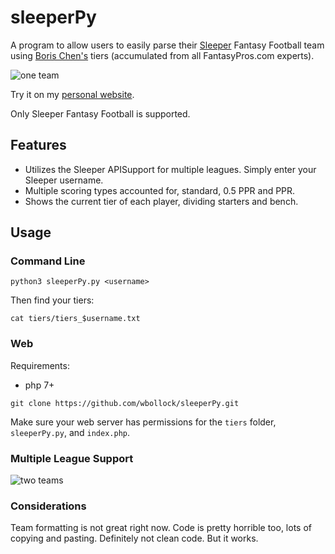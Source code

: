 # sleeperPy

A program to allow users to easily parse their [Sleeper](https://sleeper.app/) Fantasy Football team using [Boris Chen's](http://www.borischen.co/) tiers (accumulated from all FantasyPros.com experts).

![one team](img/one_team.png)

Try it on my [personal website](https://wboll.dev/sleeperPy/).

Only Sleeper Fantasy Football is supported.

## Features

* Utilizes the Sleeper APISupport for multiple leagues. Simply enter your Sleeper username.
* Multiple scoring types accounted for, standard, 0.5 PPR and PPR. 
* Shows the current tier of each player, dividing starters and bench.

## Usage


### Command Line

```
python3 sleeperPy.py <username>
```

Then find your tiers:

```
cat tiers/tiers_$username.txt
```

### Web

Requirements:

 * php 7+

```
git clone https://github.com/wbollock/sleeperPy.git
```

Make sure your web server has permissions for the `tiers` folder, `sleeperPy.py`, and `index.php`.



### Multiple League Support

![two teams](img/two_teams.png)

### Considerations

Team formatting is not great right now. Code is pretty horrible too, lots of copying and pasting. Definitely not clean code. But it works.